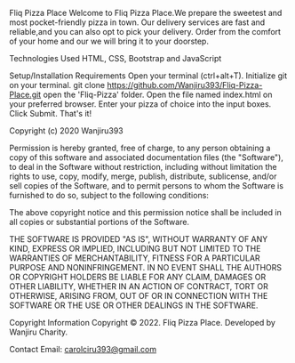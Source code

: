 Fliq Pizza Place
Welcome to Fliq Pizza Place.We prepare the sweetest and most pocket-friendly pizza in town.
Our delivery services are fast and reliable,and you can also opt to pick your delivery. 
Order from the comfort of your home and our we will bring it to your doorstep.

Technologies Used
HTML, CSS, Bootstrap and JavaScript

Setup/Installation Requirements
Open your terminal (ctrl+alt+T).
Initialize git on your terminal.
git clone https://github.com/Wanjiru393/Fliq-Pizza-Place.git
open the 'Fliq-Pizza' folder.
Open the file named index.html on your preferred browser.
Enter your pizza of choice into the input boxes.
Click Submit.
That's it!

Copyright (c) 2020 Wanjiru393

Permission is hereby granted, free of charge, to any person obtaining a copy of this software and associated documentation files (the "Software"), to deal in the Software without restriction, including without limitation the rights to use, copy, modify, merge, publish, distribute, sublicense, and/or sell copies of the Software, and to permit persons to whom the Software is furnished to do so, subject to the following conditions:

The above copyright notice and this permission notice shall be included in all copies or substantial portions of the Software.

THE SOFTWARE IS PROVIDED "AS IS", WITHOUT WARRANTY OF ANY KIND, EXPRESS OR IMPLIED, INCLUDING BUT NOT LIMITED TO THE WARRANTIES OF MERCHANTABILITY, FITNESS FOR A PARTICULAR PURPOSE AND NONINFRINGEMENT. IN NO EVENT SHALL THE AUTHORS OR COPYRIGHT HOLDERS BE LIABLE FOR ANY CLAIM, DAMAGES OR OTHER LIABILITY, WHETHER IN AN ACTION OF CONTRACT, TORT OR OTHERWISE, ARISING FROM, OUT OF OR IN CONNECTION WITH THE SOFTWARE OR THE USE OR OTHER DEALINGS IN THE SOFTWARE.

Copyright Information
Copyright © 2022. Fliq Pizza Place. Developed by Wanjiru Charity.

Contact
Email: carolciru393@gmail.com